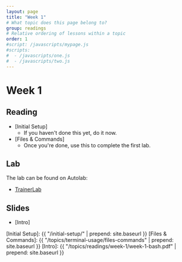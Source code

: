 ```yaml
---
layout: page
title: "Week 1"
# What topic does this page belong to?
group: readings
# Relative ordering of lessons within a topic
order: 1
#script: /javascripts/mypage.js
#scripts:
#  - /javascripts/one.js
#  - /javascripts/two.js
---
```


# Week 1

## Reading

- [Initial Setup]
  - If you haven't done this yet, do it now.
- [Files & Commands]
  - Once you're done, use this to complete the first lab.

## Lab

The lab can be found on Autolab:

- [TrainerLab](https://autolab.andrew.cmu.edu/courses/07131-f19/assessments/trainerlab)

## Slides

- [Intro]

[Initial Setup]: {{ "/initial-setup/" | prepend: site.baseurl }}
[Files & Commands]: {{ "/topics/terminal-usage/files-commands" | prepend: site.baseurl }}
[Intro]: {{ "/topics/readings/week-1/week-1-bash.pdf" | prepend: site.baseurl }}

